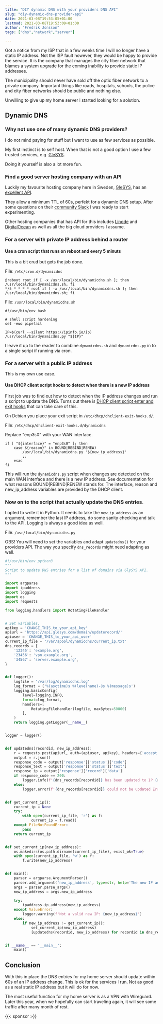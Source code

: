 ```yaml
---
title: "DIY dynamic DNS with your providers DNS API"
slug: "diy-dynamic-dns-provider-api"
date: 2021-03-08T19:53:05+01:00
lastmod: 2021-03-08T19:53:09+01:00
author: "Fredrik Jonsson"
tags: ["dns","network","server"]

---
```


Got a notice from my ISP that in a few weeks time I will no longer have a static IP address. Not the ISP fault however, they would be happy to provide the service. It is the company that manages the city fiber network that blames a system upgrade for the coming inability to provide static IP addresses.

The municipality should never have sold off the optic fiber network to a private company. Important things like roads, hospitals, schools, the police and city fiber networks should be public and nothing else.

Unwilling to give up my home server I started looking for a solution.


## Dynamic DNS


### Why not use one of many dynamic DNS providers?

I do not mind paying for stuff but I want to use as few services as possible.

My first instinct is to self host. When that is not a good option I use a few trusted services, e.g. [GleSYS](https://glesys.com/).

Doing it yourself is also a lot more fun.


### Find a good server hosting company with an API

Luckily my favourite hosting company here in Sweden, [GleSYS](https://glesys.com/), has an [excellent API](https://github.com/GleSYS/API/wiki/Api-Introduction).

They allow a minimum TTL of 60s, perfekt for a dynamic DNS setup. After some questions on their [community Slack](https://glesys.se/community) I was ready to start experimenting.

Other hosting companies that has API for this includes [Linode](https://www.linode.com/docs/api/domains) and [DigitalOcean](https://developers.digitalocean.com/documentation/) as well as all the big cloud providers I assume.


### For a server with private IP address behind a router


#### Use a cron script that runs on reboot and every 5 minuts

This is a bit crud but gets the job done.

File: `/etc/cron.d/dynamicdns`

~~~~ shell
@reboot root if [ -x /usr/local/bin/dynamicdns.sh ]; then /usr/local/bin/dynamicdns.sh; fi
*/5 * * * * root if [ -x /usr/local/bin/dynamicdns.sh ]; then /usr/local/bin/dynamicdns.sh; fi
~~~~

File: `/usr/local/bin/dynamicdns.sh`

~~~~ shell
#!/usr/bin/env bash

# shell script hardening
set -euo pipefail

IP=$(curl --silent https://ipinfo.io/ip)
/usr/local/bin/dynamicdns.py "${IP}"
~~~~

I leave it up to the reader to combine `dynamicdns.sh` and `dynamicdns.py` in to a single script if running via cron.


### For a server with a public IP address

This is my own use case.


#### Use DHCP client script hooks to detect when there is a new IP address

First job was to find out how to detect when the IP address changes and run a script to update the DNS. Turns out there is [DHCP client script enter and exit hooks](https://manpages.debian.org/buster/isc-dhcp-client/dhclient-script.8.en.html) that can take care of this.

On Debian you place your exit script in `/etc/dhcp/dhclient-exit-hooks.d/`.

File: `/etc/dhcp/dhclient-exit-hooks.d/dynamicdns`

Replace "enp3s0" with your WAN interface.

~~~~ shell
if [ "${interface}" = "enp3s0" ]; then
    case ${reason}" in BOUND|REBIND|RENEW)
        /usr/local/bin/dynamicdns.py "${new_ip_address}"
        ;;
    esac
fi
~~~~

This will run the `dynamicdns.py` script when changes are detected on the main WAN interface and there is a new IP address. See documentation for what reasons BOUND|REBIND|RENEW stands for. The interface, reason and new_ip_address variables are provided by the DHCP client.


### Now on to the script that actually update the DNS entries.

I opted to write it in Python. It needs to take the `new_ip_address` as an argument, remember the last IP address, do some sanity checking and talk to the API. Logging is always a good idea as well.

File: `/usr/local/bin/dynamicdns.py`

OBS! You will need to set the variables and adapt `updatedns()` for your providers API. The way you specify `dns_records` might need adapting as well.

~~~~ python
#!/usr/bin/env python3
"""
Script to update DNS entries for a list of domains via GlySYS API.
"""

import argparse
import ipaddress
import logging
import os
import requests

from logging.handlers import RotatingFileHandler


# Set variables.
apikey = 'CHANGE_THIS_to_your_api_key'
apiurl = 'https://api.glesys.com/domain/updaterecord/'
apiuser = 'CHANGE_THIS_to_your_api_user'
current_ip_file = '/var/spool/dynamicdns/current_ip.txt'
dns_records = {
    '12345': 'example.org',
    '23456': 'vpn.example.org',
    '34567': 'server.example.org',
}


def logger():
    logfile = '/var/log/dynamicdns.log'
    log_format = ('%(asctime)s %(levelname)-8s %(message)s')
    logging.basicConfig(
        level=logging.INFO,
        format=log_format,
        handlers=[
            RotatingFileHandler(logfile, maxBytes=50000)
        ],
    )
    return logging.getLogger(__name__)


logger = logger()


def updatedns(recordid, new_ip_address):
    r = requests.post(apiurl, auth=(apiuser, apikey), headers={'accept': 'application/json'}, data={'recordid': recordid, 'data': new_ip_address})
    output = r.json()
    response_code = output['response']['status']['code']
    response_text = output['response']['status']['text']
    response_ip = output['response']['record']['data']
    if response_code == 200:
        logger.info(f'{dns_records[recordid]} has been updated to IP {response_ip}')
    else:
        logger.error(f'{dns_records[recordid]} could not be updated Error code: {response_code} {response_text}')


def get_current_ip():
    current_ip = None
    try:
        with open(current_ip_file, 'r') as f:
            current_ip = f.read()
    except FileNotFoundError:
        pass
    return current_ip


def set_current_ip(new_ip_address):
    os.makedirs(os.path.dirname(current_ip_file), exist_ok=True)
    with open(current_ip_file, 'w') as f:
        f.write(new_ip_address)


def main():
    parser = argparse.ArgumentParser()
    parser.add_argument('new_ip_address', type=str, help='The new IP address.')
    args = parser.parse_args()
    new_ip_address = args.new_ip_address

    try:
        ipaddress.ip_address(new_ip_address)
    except ValueError:
        logger.warning(f'Not a valid new IP: {new_ip_address}')
    else:
        if new_ip_address != get_current_ip():
            set_current_ip(new_ip_address)
            [updatedns(recordid, new_ip_address) for recordid in dns_records]


if __name__ == '__main__':
    main()
~~~~


## Conclusion

With this in place the DNS entries for my home server should update within 60s of an IP address change. This is ok for the services I run. Not as good as a real static IP address but it will do for now.

The most useful function for my home server is as a VPN with Wireguard. Later this year, when we hopefully can start traveling again, it will see some traffic after many month of rest.

{{< sponsor >}}